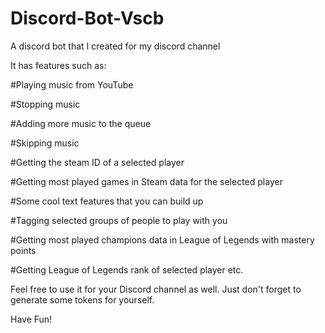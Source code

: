 # Discord-Bot-Vscb
A discord bot that I created for my discord channel

It has features such as: 

#Playing music from YouTube 

#Stopping music

#Adding more music to the queue

#Skipping music

#Getting the steam ID of a selected player

#Getting most played games in Steam data for the selected player 

#Some cool text features that you can build up

#Tagging selected groups of people to play with you

#Getting most played champions data in League of Legends with mastery points

#Getting League of Legends rank of selected player etc. 


Feel free to use it for your Discord channel as well. Just don't forget to generate some tokens for yourself. 

Have Fun!

